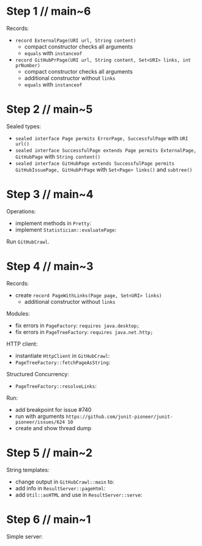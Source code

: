 # Step 1 // main~6

Records:
* `record ExternalPage(URI url, String content)`
	* compact constructor checks all arguments
	* `equals` with `instanceof`
* `record GitHubPrPage(URI url, String content, Set<URI> links, int prNumber)`
	* compact constructor checks all arguments
	* additional constructor without `links`
	* `equals` with `instanceof`


# Step 2 // main~5

Sealed types:
* `sealed interface Page permits ErrorPage, SuccessfulPage` with `URI url()`
* `sealed interface SuccessfulPage extends Page permits ExternalPage, GitHubPage` with `String content()`
* `sealed interface GitHubPage extends SuccessfulPage permits GitHubIssuePage, GitHubPrPage` with `Set<Page> links()` and `subtree()`


# Step 3 // main~4

Operations:
* implement methods in `Pretty`:
* implement `Statistician::evaluatePage`:

Run `GitHubCrawl`.


# Step 4 // main~3

Records:
* create `record PageWithLinks(Page page, Set<URI> links)`
	* additional constructor without `links`

Modules:
* fix errors in `PageFactory`: `requires java.desktop;`
* fix errors in `PageTreeFactory`: `requires java.net.http;`

HTTP client:
* instantiate `HttpClient` in `GitHubCrawl`:
* `PageTreeFactory::fetchPageAsString`:

Structured Concurrency:
* `PageTreeFactory::resolveLinks`:

Run:
* add breakpoint for issue #740
* run with arguments `https://github.com/junit-pioneer/junit-pioneer/issues/624 10`
* create and show thread dump


# Step 5 // main~2

String templates:
* change output in `GitHubCrawl::main` to:
* add info in `ResultServer::pageHtml`:
* add `Util::asHTML` and use in `ResultServer::serve`:


# Step 6 // main~1

Simple server:
